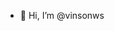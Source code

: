 - 👋 Hi, I’m @vinsonws

<!---
vinsonws/vinsonws is a ✨ special ✨ repository because its `README.md` (this file) appears on your GitHub profile.
You can click the Preview link to take a look at your changes.
--->

